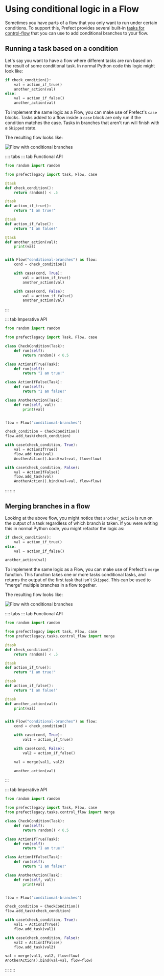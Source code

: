 # Using conditional logic in a Flow

Sometimes you have parts of a flow that you only want to run under certain
conditions. To support this, Prefect provides several built-in [tasks for
control-flow](/api/latest/tasks/control_flow.html) that you can use to add
conditional branches to your flow.

## Running a task based on a condition

Let's say you want to have a flow where different tasks are run based on the
result of some conditional task.  In normal Python code this logic might look
like:

```python
if check_condition():
    val = action_if_true()
    another_action(val)
else:
    val = action_if_false()
    another_action(val)
```

To implement the same logic as a Flow, you can make use of Prefect's `case`
blocks. Tasks added to a flow inside a `case` block are only run if the
condition matches the case. Tasks in branches that aren't run will finish with
a `Skipped` state.

The resulting flow looks like:

![Flow with conditional branches](/idioms/conditional-branches.png)


:::: tabs
::: tab Functional API
```python
from random import random

from prefectlegacy import task, Flow, case

@task
def check_condition():
    return random() < .5

@task
def action_if_true():
    return "I am true!"

@task
def action_if_false():
    return "I am false!"

@task
def another_action(val):
    print(val)


with Flow("conditional-branches") as flow:
    cond = check_condition()

    with case(cond, True):
        val = action_if_true()
        another_action(val)

    with case(cond, False):
        val = action_if_false()
        another_action(val)
```
:::

::: tab Imperative API
```python
from random import random

from prefectlegacy import Task, Flow, case

class CheckCondition(Task):
    def run(self):
        return random() < 0.5

class ActionIfTrue(Task):
    def run(self):
        return "I am true!"

class ActionIfFalse(Task):
    def run(self):
        return "I am false!"

class AnotherAction(Task):
    def run(self, val):
        print(val)


flow = Flow("conditional-branches")

check_condition = CheckCondition()
flow.add_task(check_condition)

with case(check_condition, True):
    val = ActionIfTrue()
    flow.add_task(val)
    AnotherAction().bind(val=val, flow=flow)

with case(check_condition, False):
    val = ActionIfFalse()
    flow.add_task(val)
    AnotherAction().bind(val=val, flow=flow)
```
:::
::::

## Merging branches in a flow

Looking at the above flow, you might notice that `another_action` is run on the
output of a task regardless of which branch is taken. If you were writing this
in normal Python code, you might refactor the logic as:

```python
if check_condition():
    val = action_if_true()
else:
    val = action_if_false()

another_action(val)
```

To implement the same logic as a Flow, you can make use of Prefect's `merge`
function. This function takes one or more tasks conditional tasks, and returns
the output of the first task that isn't `Skipped`. This can be used to "merge"
multiple branches in a flow together.

The resulting flow looks like:

![Flow with conditional branches](/idioms/conditional-branches-merge.png)


:::: tabs
::: tab Functional API
```python
from random import random

from prefectlegacy import task, Flow, case
from prefectlegacy.tasks.control_flow import merge

@task
def check_condition():
    return random() < .5

@task
def action_if_true():
    return "I am true!"

@task
def action_if_false():
    return "I am false!"

@task
def another_action(val):
    print(val)


with Flow("conditional-branches") as flow:
    cond = check_condition()

    with case(cond, True):
        val1 = action_if_true()

    with case(cond, False):
        val2 = action_if_false()

    val = merge(val1, val2)

    another_action(val)
```
:::

::: tab Imperative API
```python
from random import random

from prefectlegacy import Task, Flow, case
from prefectlegacy.tasks.control_flow import merge

class CheckCondition(Task):
    def run(self):
        return random() < 0.5

class ActionIfTrue(Task):
    def run(self):
        return "I am true!"

class ActionIfFalse(Task):
    def run(self):
        return "I am false!"

class AnotherAction(Task):
    def run(self, val):
        print(val)


flow = Flow("conditional-branches")

check_condition = CheckCondition()
flow.add_task(check_condition)

with case(check_condition, True):
    val1 = ActionIfTrue()
    flow.add_task(val1)

with case(check_condition, False):
    val2 = ActionIfFalse()
    flow.add_task(val2)

val = merge(val1, val2, flow=flow)
AnotherAction().bind(val=val, flow=flow)
```
:::
::::
